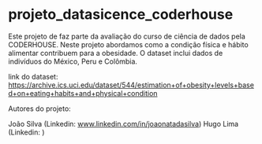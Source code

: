 # projeto_datasicence_coderhouse

Este projeto de faz parte da avaliação do curso de ciência de dados pela CODERHOUSE. Neste projeto abordamos como a condição física e hábito alimentar contribuem para a obesidade.
O dataset inclui dados de indivíduos do México, Peru e Colômbia.

link do dataset: https://archive.ics.uci.edu/dataset/544/estimation+of+obesity+levels+based+on+eating+habits+and+physical+condition


Autores do projeto:

João Silva (Linkedin: www.linkedin.com/in/joaonatadasilva) 
Hugo Lima (Linkedin: )
